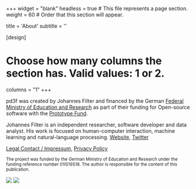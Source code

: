 +++
widget = "blank"
headless = true  # This file represents a page section.
weight = 60  # Order that this section will appear.

title = 'About'
subtitle = ''

[design]
  # Choose how many columns the section has. Valid values: 1 or 2.
  columns = "1"
+++


pd3f was created by Johannes Filter and financed by the German [Federal Ministry of Education and Research](https://www.bmbf.de/en/index.html) as part of their funding for Open-source software with the [Prototype Fund](https://prototypefund.de/en/).

Johannes Filter is an independent researcher, software developer and data analyst. His work is focused on human-computer interaction, machine learning and natural-language processing. [Website](https://johannesfilter.com), [Twitter](https://twitter.com/fil_ter)

[Legal Contact / Impressum](https://johannesfilter.com/impressum/), [Privacy Policy](https://johannesfilter.com/privacy/)


<small>
The project was funded by the German Ministry of Education and Research under the funding reference number 01IS19S18. The author is responsible for the content of this publication.
</small>

<!-- <small>
Das Vorhaben wurde mit Mitteln des Bundesministeriums für Bildung und Forschung unter dem Förderkennzeichen 01IS19S18 gefördert. Die Verantwortung für den Inhalt dieser Veröffentlichung liegt beim Autor.
</small> -->

![](/media/logo-bmbf_en.svg)
![](/media/logo-ptf.svg)
